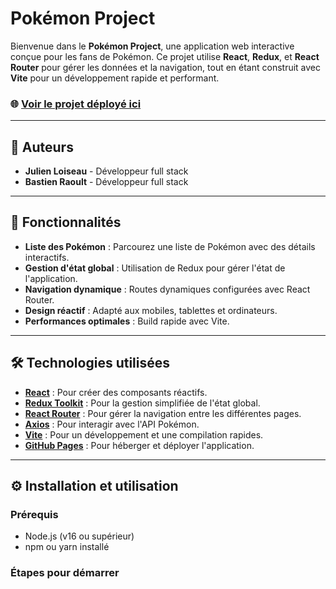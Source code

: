# Pokémon Project

Bienvenue dans le **Pokémon Project**, une application web interactive conçue pour les fans de Pokémon. Ce projet utilise **React**, **Redux**, et **React Router** pour gérer les données et la navigation, tout en étant construit avec **Vite** pour un développement rapide et performant.

### 🌐 [Voir le projet déployé ici](https://3wa-binome.github.io/pokemon-project/)  

---

## 👥 Auteurs
- **Julien Loiseau** - Développeur full stack
- **Bastien Raoult** - Développeur full stack

---

## 🚀 Fonctionnalités

- **Liste des Pokémon** : Parcourez une liste de Pokémon avec des détails interactifs.
- **Gestion d'état global** : Utilisation de Redux pour gérer l'état de l'application.
- **Navigation dynamique** : Routes dynamiques configurées avec React Router.
- **Design réactif** : Adapté aux mobiles, tablettes et ordinateurs.
- **Performances optimales** : Build rapide avec Vite.

---

## 🛠️ Technologies utilisées

- **[React](https://reactjs.org/)** : Pour créer des composants réactifs.
- **[Redux Toolkit](https://redux-toolkit.js.org/)** : Pour la gestion simplifiée de l'état global.
- **[React Router](https://reactrouter.com/)** : Pour gérer la navigation entre les différentes pages.
- **[Axios](https://axios-http.com/)** : Pour interagir avec l'API Pokémon.
- **[Vite](https://vitejs.dev/)** : Pour un développement et une compilation rapides.
- **[GitHub Pages](https://pages.github.com/)** : Pour héberger et déployer l'application.

---

## ⚙️ Installation et utilisation

### Prérequis
- Node.js (v16 ou supérieur)
- npm ou yarn installé

### Étapes pour démarrer
